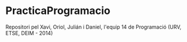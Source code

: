 PracticaProgramacio
===================

Repositori pel Xavi, Oriol, Julián i Daniel, l'equip 14 de Programació (URV, ETSE, DEIM - 2014)
